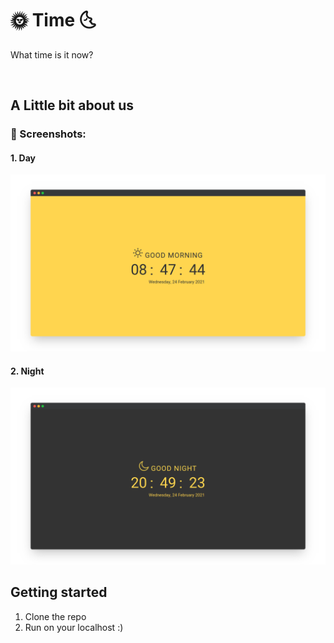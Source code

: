 # 🌞 Time 🌜
What time is it now?

<br />

## A Little bit about us
### ️🌃 Screenshots:
#### 1. Day
 ![Day](https://github.com/faizinkholiq/time/blob/master/raw/day.png?raw=true)
#### 2. Night
 ![Night](https://github.com/faizinkholiq/time/blob/master/raw/night.png?raw=true)
<br />

## Getting started
1. Clone the repo
2. Run on your localhost :)

